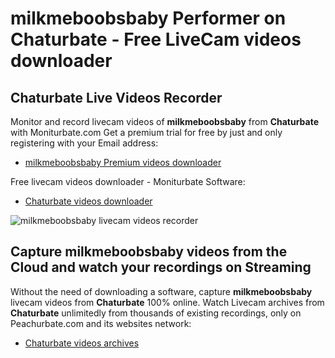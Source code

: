 # milkmeboobsbaby Performer on Chaturbate - Free LiveCam videos downloader

## Chaturbate Live Videos Recorder

Monitor and record livecam videos of **milkmeboobsbaby** from **Chaturbate** with Moniturbate.com
Get a premium trial for free by just and only registering with your Email address:
* [milkmeboobsbaby Premium videos downloader](https://moniturbate.com/request-demo-licence-key.html)

Free livecam videos downloader - Moniturbate Software:
* [Chaturbate videos downloader](https://moniturbate.com/moniturbate-download-software.html)

![milkmeboobsbaby livecam videos recorder](https://peachurnet.com/templates/moniturbate-software.png)


## Capture milkmeboobsbaby videos from the Cloud and watch your recordings on Streaming

Without the need of downloading a software, capture **milkmeboobsbaby** livecam videos from **Chaturbate** 100% online.
Watch Livecam archives from **Chaturbate** unlimitedly from thousands of existing recordings, only on Peachurbate.com and its websites network:
* [Chaturbate videos archives](https://peachurnet.com/)